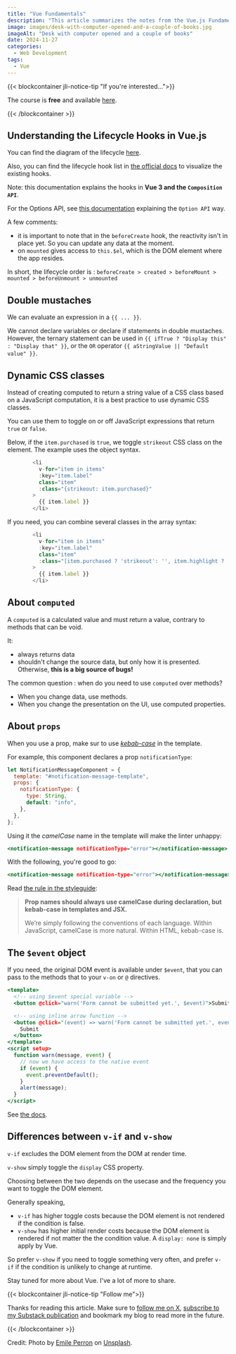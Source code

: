 ```yaml
---
title: "Vue Fundamentals"
description: "This article summarizes the notes from the Vue.js Fundamentals course at VueSchool"
image: images/desk-with-computer-opened-and-a-couple-of-books.jpg
imageAlt: "Desk with computer opened and a couple of books"
date: 2024-11-27
categories:
  - Web Development
tags:
  - Vue
---
```


{{< blockcontainer jli-notice-tip "If you're interested...">}}

The course is **free** and available [here](https://vueschool.io/courses/vuejs-fundamentals?utm_source=JLI_Blog_EN&utm_medium=recommandations).

{{< /blockcontainer >}}

## Understanding the Lifecycle Hooks in Vue.js

You can find the diagram of the lifecycle [here](https://vuejs.org/guide/essentials/lifecycle.html#lifecycle-diagram).

Also, you can find the lifecycle hook list in [the official docs](https://vuejs.org/api/composition-api-lifecycle.html) to visualize the existing hooks.

Note: this documentation explains the hooks in **Vue 3 and the `Composition API`**.

For the Options API, see [this documentation](https://vuejs.org/api/options-lifecycle.html) explaining the `Option API` way.

A few comments:

- it is important to note that in the `beforeCreate` hook, the reactivity isn't in place yet. So you can update any data at the moment.
- on `mounted` gives access to `this.$el`, which is the DOM element where the app resides.

In short, the lifecycle order is : `beforeCreate > created > beforeMount > mounted > beforeUnmount > unmounted`

## Double mustaches

We can evaluate an expression in a `{{ ... }}`.

We cannot declare variables or declare if statements in double mustaches. However, the ternary statement can be used in `{{ ifTrue ? "Display this" : "Display that" }}`, or the `OR` operator `{{ aStringValue || "Default value" }}`.

## Dynamic CSS classes

Instead of creating computed to return a string value of a CSS class based on a JavaScript computation, it is a best practice to use dynamic CSS classes.

You can use them to toggle on or off JavaScript expressions that return `true` or `false`.

Below, if the `item.purchased` is `true`, we toggle `strikeout` CSS class on the element. The example uses the object syntax.

```javascript
        <li
          v-for="item in items"
          :key="item.label"
          class="item"
          :class="{strikeout: item.purchased}"
        >
          {{ item.label }}
        </li>
```

If you need, you can combine several classes in the array syntax:

```javascript
        <li
          v-for="item in items"
          :key="item.label"
          class="item"
          :class="[item.purchased ? 'strikeout': '', item.highlight ? 'highlight': '']"
        >
          {{ item.label }}
        </li>
```

## About `computed`

A `computed` is a calculated value and must return a value, contrary to methods that can be void.

It:

- always returns data
- shouldn't change the source data, but only how it is presented. Otherwise, **this is a big source of bugs!**

The common question : when do you need to use `computed` over methods?

- When you change data, use methods.
- When you change the presentation on the UI, use computed properties.

## About `props`

When you use a prop, make sur to use [_kebab-case_](https://medium.com/@salmankhan_27014/a-comprehensive-guide-to-understanding-naming-conventions-camel-case-vs-pascal-case-vs-kebab-case-e8d3bf1e14db) in the template.

For example, this component declares a prop `notificationType`:

```javascript
let NotificationMessageComponent = {
  template: "#notification-message-template",
  props: {
    notificationType: {
      type: String,
      default: "info",
    },
  },
};
```

Using it the _camelCase_ name in the template will make the linter unhappy:

```htm
<notification-message notificationType="error"></notification-message>
```

With the following, you're good to go:

```htm
<notification-message notification-type="error"></notification-message>
```

Read [the rule in the styleguide](https://v2.vuejs.org/v2/style-guide/?redirect=true#Prop-name-casing-strongly-recommended):

> **Prop names should always use camelCase during declaration, but kebab-case in templates and JSX.**
>
> We’re simply following the conventions of each language. Within JavaScript, camelCase is more natural. Within HTML, kebab-case is.

## The `$event` object

If you need, the original DOM event is available under `$event`, that you can pass to the methods that to your `v-on`
or `@` directives.

```htm
<template>
  <!-- using $event special variable -->
  <button @click="warn('Form cannot be submitted yet.', $event)">Submit</button>

  <!-- using inline arrow function -->
  <button @click="(event) => warn('Form cannot be submitted yet.', event)">
    Submit
  </button>
</template>
<script setup>
  function warn(message, event) {
    // now we have access to the native event
    if (event) {
      event.preventDefault();
    }
    alert(message);
  }
</script>
```

See [the docs](https://vuejs.org/guide/essentials/event-handling).

## Differences between `v-if` and `v-show`

`v-if` excludes the DOM element from the DOM at render time.

`v-show` simply toggle the `display` CSS property.

Choosing between the two depends on the usecase and the frequency you want to toggle the DOM element.

Generally speaking,

- `v-if` has higher toggle costs because the DOM element is not rendered if the condition is false.
- `v-show` has higher initial render costs because the DOM element is rendered if not matter the the condition value. A `display: none` is simply apply by Vue.

So prefer `v-show` if you need to toggle something very often, and prefer `v-if` if the condition is unlikely to change at runtime.

Stay tuned for more about Vue. I've a lot of more to share.

{{< blockcontainer jli-notice-tip "Follow me">}}

Thanks for reading this article. Make sure to [follow me on X](https://x.com/LitzlerJeremie), [subscribe to my Substack publication](https://iamjeremie.substack.com/) and bookmark my blog to read more in the future.

{{< /blockcontainer >}}

Credit: Photo by [Emile Perron](https://unsplash.com/@emilep?utm_content=creditCopyText&utm_medium=referral&utm_source=unsplash) on [Unsplash](https://unsplash.com/photos/macbook-pro-showing-programming-language-xrVDYZRGdw4?utm_content=creditCopyText&utm_medium=referral&utm_source=unsplash).
